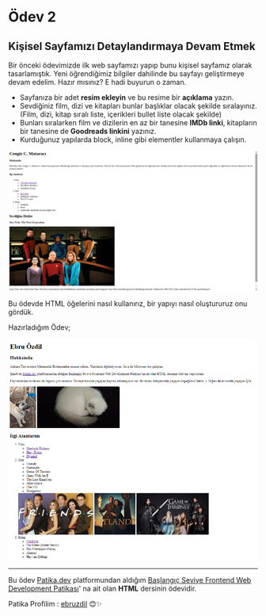 # Ödev 2
## Kişisel Sayfamızı Detaylandırmaya Devam Etmek

Bir önceki ödevimizde ilk web sayfamızı yapıp bunu kişisel sayfamız olarak tasarlamıştık. Yeni öğrendiğimiz bilgiler dahilinde bu sayfayı geliştirmeye devam edelim. Hazır mısınız? E hadi buyurun o zaman.

- Sayfanıza bir adet **resim ekleyin** ve bu resime bir **açıklama** yazın.
- Sevdiğiniz film, dizi ve kitapları bunlar başlıklar olacak şekilde sıralayınız. (Film, dizi, kitap sıralı liste, içerikleri bullet liste olacak şekilde)
- Bunları sıralarken film ve dizilerin en az bir tanesine **IMDb linki**, kitapların bir tanesine de **Goodreads linkini** yazınız.
- Kurduğunuz yapılarda block, inline gibi elementler kullanmaya çalışın.

![Second Web Page](https://github.com/Kodluyoruz/taskforce/raw/main/html/odev2/figures/secondwebpage.png)

Bu ödevde HTML öğelerini nasıl kullanırız, bir yapıyı nasıl oluştururuz onu gördük. 

Hazırladığım Ödev;

![odev2](images/odev2.png)

---
Bu ödev [Patika.dev](https://app.patika.dev/paths) platformundan aldığım [Başlangıç Seviye Frontend Web Development Patikası](https://app.patika.dev/paths/baslangic-seviye-frontend-web-development-patikasi)' na ait olan **HTML** dersinin ödevidir.

Patika Profilim : [ebruzdil](https://app.patika.dev/ebruzdil)  😊✨
